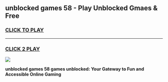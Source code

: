 
## unblocked games 58 - Play Unblocked Gmaes & Free
<h3>
<a href="https://premium.freeplayer.one?title=unblocked_games_58&ref=19F">CLICK TO PLAY</a></h3>
<hr>

<h3>
<a href="https://premium.freeplayer.one?title=unblocked_games_58&ref=19F">CLICK 2 PLAY</a>
  
</h3>

<a href="https://premium.freeplayer.one?title=unblocked_games_58&ref=19F/"><img src="https://clearcache.store/games.png"></a>


**unblocked games 58 games unblocked: Your Gateway to Fun and Accessible Online Gaming**
